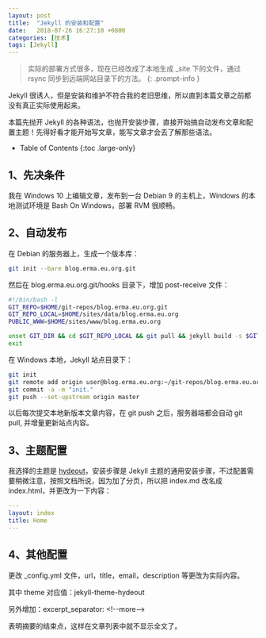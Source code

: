 ```yaml
---
layout: post
title:  "Jekyll 的安装和配置"
date:   2018-07-26 16:27:10 +0800
categories: [技术]
tags: [Jekyll]
---
```


> 实际的部署方式很多，现在已经改成了本地生成 _site 下的文件，通过 rsync 同步到远端网站目录下的方法。
{: .prompt-info }

Jekyll 很诱人，但是安装和维护不符合我的老旧思维，所以直到本篇文章之前都没有真正实际使用起来。

本篇先抛开 Jekyll 的各种语法，也抛开安装步骤，直接开始搞自动发布文章和配置主题！先得好看才能开始写文章，能写文章才会去了解那些语法。

- Table of Contents
{:toc .large-only}

## 1、先决条件 ##

我在 Windows 10 上编辑文章，发布到一台 Debian 9 的主机上，Windows 的本地测试环境是 Bash On Windows，部署 RVM 很顺畅。

## 2、自动发布 ##

在 Debian 的服务器上，生成一个版本库：
```bash
git init --bare blog.erma.eu.org.git
```
然后在 blog.erma.eu.org.git/hooks 目录下，增加 post-receive 文件：
```bash
#!/bin/bash -l
GIT_REPO=$HOME/git-repos/blog.erma.eu.org.git
GIT_REPO_LOCAL=$HOME/sites/data/blog.erma.eu.org
PUBLIC_WWW=$HOME/sites/www/blog.erma.eu.org

unset GIT_DIR && cd $GIT_REPO_LOCAL && git pull && jekyll build -s $GIT_REPO_LOCAL -d $PUBLIC_WWW --incremental
exit
```

在 Windows 本地，Jekyll 站点目录下：
```bash
git init
git remote add origin user@blog.erma.eu.org:~/git-repos/blog.erma.eu.org.git
git commit -a -m "init."
git push --set-upstream origin master
```

以后每次提交本地新版本文章内容，在 git push 之后，服务器端都会自动 git pull, 并增量更新站点内容。

## 3、主题配置 ##

我选择的主题是 [hydeout][jekyll-theme-hydeout]，安装步骤是 Jekyll 主题的通用安装步骤，不过配置需要稍微注意，按照文档所说，因为加了分页，所以把 index.md 改名成 index.html，并更改为一下内容：

```yaml
---
layout: index
title: Home
---
```

## 4、其他配置 ##

更改 _config.yml 文件，url，title，email，description 等更改为实际内容。

其中 theme 对应值：jekyll-theme-hydeout

另外增加：excerpt_separator: \<!--more--\>

表明摘要的结束点，这样在文章列表中就不显示全文了。

[jekyll-theme-hydeout]: https://github.com/fongandrew/hydeout
